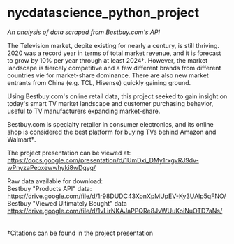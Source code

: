 # nycdatascience_python_project
_An analysis of data scraped from Bestbuy.com's API_

The Television market, depite existing for nearly a century, is still thriving. 2020 was a record year in terms of total market revenue, and it is forecast to grow by 10% per year through at least 2024†. However, the market landscape is fiercely competitive and a few different brands from different countries vie for market-share dominance. There are also new market entrants from China (e.g. TCL, Hisense) quickly gaining ground.

Using Bestbuy.com's online retail data, this project seeked to gain insight on today's smart TV market landscape and customer purchasing behavior, useful to TV manufacturers expanding market-share.

Bestbuy.com is specialty retailer in consumer electronics, and its online shop is considered the best platform for buying TVs behind Amazon and Walmart†.

The project presentation can be viewed at:<br>
https://docs.google.com/presentation/d/1UmDxi_DMy1rxgvRJ9dv-wPnyzaPeoxewwhyki8wDgyg/

Raw data available for download:<br>
Bestbuy "Products API" data: https://drive.google.com/file/d/1r98DUDC43XonXpMUpEV-Ky3UAlp5qFNO/<br>
Bestbuy "Viewed Ultimately Bought" data https://drive.google.com/file/d/1vLirNKAJaPPQRe8JvWUuKoiNuOTD7aNs/<br>
<br>
<br>
†Citations can be found in the project presentation
